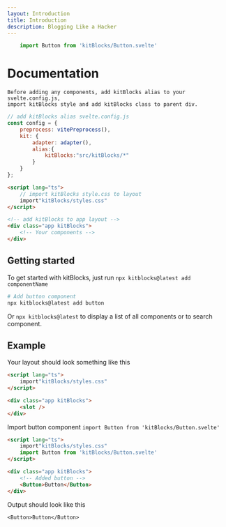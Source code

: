 ```yaml
---
layout: Introduction
title: Introduction
description: Blogging Like a Hacker
---
```

```js [CODE]
    import Button from 'kitBlocks/Button.svelte'
```
# Documentation
```[WARNING]
Before adding any components, add kitBlocks alias to your svelte.config.js,
import kitBlocks style and add kitBlocks class to parent div.
```

```js
// add kitBlocks alias svelte.config.js
const config = {
	preprocess: vitePreprocess(),
	kit: {
		adapter: adapter(),
		alias:{
			kitBlocks:"src/kitBlocks/*"
		}
	}
};
```
```html
<script lang="ts">
    // import kitBlocks style.css to layout
    import"kitBlocks/styles.css"
</script>
```
```html
<!-- add kitBlocks to app layout -->
<div class="app kitBlocks">
    <!-- Your components -->
</div>
```

## Getting started
To get started with kitBlocks, just run `npx kitblocks@latest add componentName`
```bash
# Add button component
npx kitblocks@latest add button
```
Or `npx kitblocks@latest` to display a list of all components or to search component.

## Example
Your layout should look something like this
```html
<script lang="ts">
    import"kitBlocks/styles.css"
</script>

<div class="app kitBlocks">
    <slot />
</div>
```
Import button component `import Button from 'kitBlocks/Button.svelte'`
```html
<script lang="ts">
    import"kitBlocks/styles.css"
    import Button from 'kitBlocks/Button.svelte'
</script>

<div class="app kitBlocks">
    <!-- Added button -->
    <Button>Button</Button>
</div>
```
Output should look like this
```svelte [ADD]
<Button>Button</Button>
```